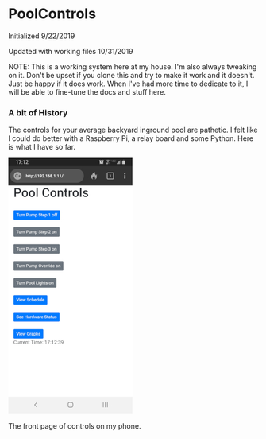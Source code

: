 # PoolControls
Initialized 9/22/2019

Updated with working files 10/31/2019

NOTE: This is a working system here at my house.  I'm also always tweaking on it.  Don't be upset if you clone this and try to make it work and it doesn't.  Just be happy if it does work.  When I've had more time to dedicate to it, I will be able to fine-tune the docs and stuff here.

### A bit of History

The controls for your average backyard inground pool are pathetic.  I felt like I could do better with a Raspberry Pi, a relay board and some Python.  Here is what I have so far.

![The front page of controls on my phone.](./Pics/Screenshot_20191031-171240_DuckDuckGo.jpg)


The front page of controls on my phone.
